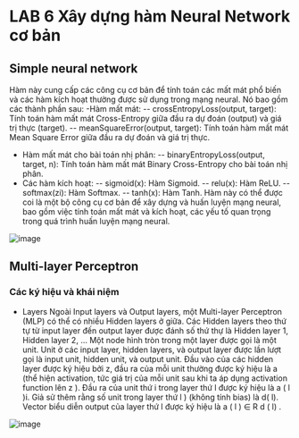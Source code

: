# LAB 6 Xây dựng hàm Neural Network cơ bản
## Simple neural network
Hàm này cung cấp các công cụ cơ bản để tính toán các mất mát phổ biến và các hàm kích hoạt thường được sử dụng trong mạng neural.
Nó bao gồm các thành phần sau:
-Hàm mất mát:
-- crossEntropyLoss(output, target): Tính toán hàm mất mát Cross-Entropy giữa đầu ra dự đoán (output) và giá trị thực (target).
-- meanSquareError(output, target): Tính toán hàm mất mát Mean Square Error giữa đầu ra dự đoán và giá trị thực.
- Hàm mất mát cho bài toán nhị phân:
-- binaryEntropyLoss(output, target, n): Tính toán hàm mất mát Binary Cross-Entropy cho bài toán nhị phân.
- Các hàm kích hoạt:
-- sigmoid(x): Hàm Sigmoid.
-- relu(x): Hàm ReLU.
-- softmax(zi): Hàm Softmax.
-- tanh(x): Hàm Tanh.
Hàm này có thể được coi là một bộ công cụ cơ bản để xây dựng và huấn luyện mạng neural, bao gồm việc tính toán mất mát và kích hoạt, các yếu tố quan trọng trong quá trình huấn luyện mạng neural.

![image](https://github.com/user-attachments/assets/7e8fcf0b-5cf8-4731-9af2-01ab242a0993)

##  Multi-layer Perceptron
### Các ký hiệu và khái niệm
- Layers
Ngoài Input layers và Output layers, một Multi-layer Perceptron (MLP) có thể có nhiều Hidden layers ở giữa. Các Hidden layers theo thứ tự từ input layer đến output layer được đánh số thứ thự là Hidden layer 1, Hidden layer 2, … 
Một node hình tròn trong một layer được gọi là một unit. Unit ở các input layer, hidden layers, và output layer được lần lượt gọi là input unit, hidden unit, và output unit. Đầu vào của các hidden layer được ký hiệu bởi z, đầu ra của mỗi unit thường được ký hiệu là a (thể hiện activation, tức giá trị của mỗi unit sau khi ta áp dụng activation function lên z ). Đầu ra của unit thứ i  trong layer thứ l  được ký hiệu là a ( l )i. Giả sử thêm rằng số unit trong layer thứ l )  (không tính bias) là d( l). Vector biểu diễn output của layer thứ l  được ký hiệu là a ( l ) ∈ R d ( l) .

![image](https://github.com/user-attachments/assets/05726ff2-8f30-44b1-b6d8-e20fef0debc6) 


